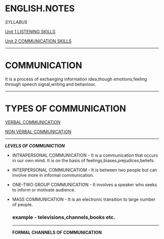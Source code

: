 
# ENGLISH.NOTES


*SYLLABUS*

[Unit 1 LISTENING SKILLS](https://github.com/Japmankaur/english.notes/blob/main/unit%201.md)

[Unit 2 COMMUNICATION SKILLS](https://github.com/Japmankaur/english.notes/blob/main/unit%202.md)

----

# COMMUNICATION
It is a process of exchanging information idea,though emotions,feeling through speech signal,writing and behaviour.

---


# TYPES OF COMMUNICATION

[VERBAL COMMUNICATION](https://github.com/Japmankaur/english.notes/blob/main/verbal%20communication.md)

[NON VERBAL COMMUNICATION](https://github.com/Japmankaur/english.notes/blob/main/non%20verbal%20communication.md)

---


***LEVELS OF COMMUNICTION***


- INTRAPERSONAL COMMUNICATION - It is a communication that occurs in our own mind. It is on the basis of feelings,biases,prejudices,beliefs.

- INTERPERSONAL COMMUNICATIOM - It is between two people but can involve more in informal communication.

- ONE-TWO GROUP COMMUNICATION - It involves a speaker who seeks to inform or motivate audience.

- MASS COMMUNICATION - It is an electronic transition to large number of people.
  ### example - televisions,channels,books etc.

  ---

  **FORMAL CHANNELS OF COMMUNICATION**
  











